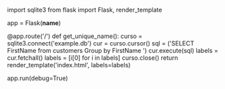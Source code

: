 import sqlite3
from flask import Flask, render_template

app = Flask(__name__)

@app.route('/')
def get_unique_name():
    curso = sqlite3.connect('example.db')
    cur = curso.cursor()
    sql = ('SELECT FirstName from customers Group by FirstName ')
    cur.execute(sql)
    labels = cur.fetchall()
    labels = [i[0] for i in labels]
    curso.close()
    return render_template('index.html', labels=labels)

app.run(debug=True)

